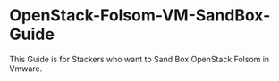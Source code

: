 OpenStack-Folsom-VM-SandBox-Guide
=================================

 This Guide is for Stackers who want to Sand Box OpenStack Folsom in Vmware.
